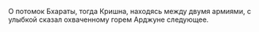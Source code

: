 О потомок Бхараты, тогда Кришна, находясь между двумя армиями, с улыбкой сказал охваченному горем Арджуне следующее.